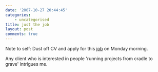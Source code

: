 ```yaml
---
date: '2007-10-27 20:44:45'
categories:
    - uncategorised
title: just the job
layout: post
comments: true
---
```

Note to self: Dust off CV and apply for this
[job](http://www.jobserve.com/E127E180844431C40.job) on Monday morning.

Any client who is interested in people 'running projects from cradle to
grave' intrigues me.
